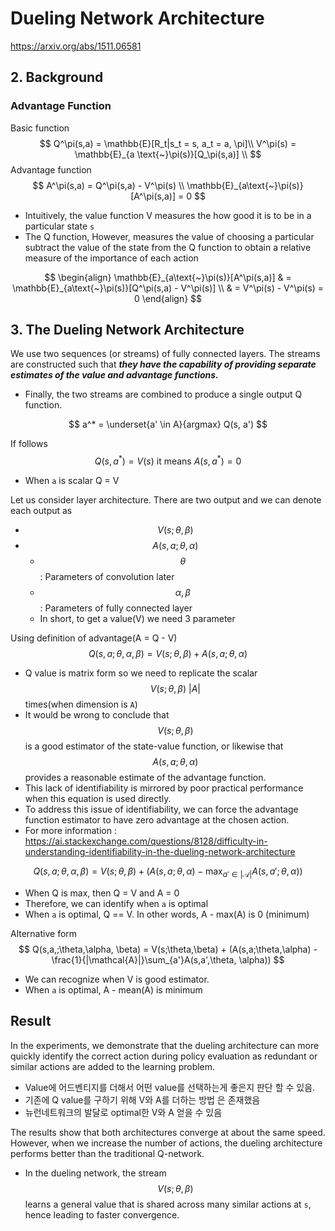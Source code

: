 # Dueling Network Architecture

https://arxiv.org/abs/1511.06581

## 2. Background

### Advantage Function

Basic function
$$
Q^\pi(s,a) = \mathbb{E}[R_t|s_t = s, a_t = a, \pi]\\
V^\pi(s) = \mathbb{E}_{a \text{~}\pi(s)}[Q_\pi(s,a)] \\
$$
Advantage function
$$
A^\pi(s,a) = Q^\pi(s,a) - V^\pi(s) \\
\mathbb{E}_{a\text{~}\pi(s)}[A^\pi(s,a)] = 0
$$


- Intuitively, the value function V measures the how good it is to be in a particular state `s`
- The Q function, However, measures the value of choosing a particular subtract the value of the state from the Q function to obtain a relative measure of the importance of each action

$$
\begin{align}
\mathbb{E}_{a\text{~}\pi(s)}[A^\pi(s,a)] & = \mathbb{E}_{a\text{~}\pi(s)}[Q^\pi(s,a) - V^\pi(s)] \\
& = V^\pi(s) - V^\pi(s) = 0
\end{align}
$$



## 3. The Dueling Network Architecture

We use two sequences (or streams) of fully connected  layers. The streams are constructed such that ***they have the capability of providing separate estimates of the value and advantage functions.***

- Finally, the two streams are combined to produce a single output Q function.

$$
a^* = \underset{a' \in A}{argmax} Q(s, a')
$$

If follows
$$
Q(s,a^*) = V(s) \text { it means } A(s, a^*) = 0
$$

- When `a` is scalar Q = V

Let us consider layer architecture. There are two output and we can denote each output as 

- $$V(s;  \theta, \beta)$$
- $$A(s,a;\theta, \alpha)$$
  - $$\theta$$ : Parameters of convolution later
  - $$\alpha, \beta$$ : Parameters of fully connected layer
  - In short, to get a value(V) we need 3 parameter

Using definition of advantage(A = Q - V)
$$
Q(s,a;\theta, \alpha, \beta) = V(s; \theta, \beta) + A(s,a;\theta, \alpha)
$$

- Q value is matrix form so we need to replicate the scalar $$V(s; \theta, \beta)\text{ } |A|$$ times(when dimension is `A`)
- It would be wrong to conclude that $$V(s;\theta,\beta)$$ is a good estimator of the state-value function, or likewise that $$A(s,a;\theta,\alpha)$$ provides a reasonable estimate of the advantage function.
- This lack of identifiability is mirrored by poor practical performance when this equation is used directly.
- To address this issue of identifiability, we can force the advantage function estimator to have zero advantage at the chosen action.
- For more information : https://ai.stackexchange.com/questions/8128/difficulty-in-understanding-identifiability-in-the-dueling-network-architecture

$$
Q(s,a;\theta, \alpha, \beta) = V(s;\theta, \beta) + (A(s,a;\theta,\alpha) - \max_{a' \in |\mathcal{A}|}A(s,a';\theta,\alpha))
$$

- When Q is max, then Q = V and A = 0
- Therefore, we can identify when `a` is optimal
- When `a` is optimal, Q == V. In other words, A - max(A) is 0 (minimum)

Alternative form
$$
Q(s,a,;\theta,\alpha, \beta) = V(s;\theta,\beta) + (A(s,a;\theta,\alpha) - \frac{1}{|\mathcal{A}|}\sum_{a'}A(s,a',\theta, \alpha))
$$

- We can recognize when V is good estimator.
- When `a` is optimal, A - mean(A) is minimum

## Result

In the experiments, we demonstrate that the dueling architecture can more quickly identify the correct action during policy evaluation as redundant or similar actions are added to the learning problem.

- Value에 어드벤티지를 더해서 어떤  value를 선택하는게 좋은지 판단 할 수 있음.
- 기존에 Q value를 구하기 위해 V와 A를 더하는 방법 은 존재했음
- 뉴런네트워크의 발달로 optimal한 V와 A  얻을 수 있음

The results  show  that both architectures converge at about the same speed. However, when we increase the number of actions, the dueling architecture performs better than the traditional Q-network.

- In the dueling network, the stream $$V(s;\theta,\beta )$$ learns a general value that is shared across many similar actions at `s`,  hence leading to faster convergence. 